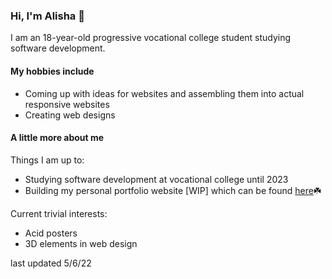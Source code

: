 ### Hi, I'm Alisha 👾

I am an 18-year-old progressive vocational college student studying software development.

#### My hobbies include
- Coming up with ideas for websites and assembling them into actual responsive websites
- Creating web designs

#### A little more about me

Things I am up to:

- Studying software development at vocational college until 2023
- Building my personal portfolio website [WIP] which can be found <a href="https://alishasoedamah.github.io/">here</a>☘️

Current trivial interests:

- Acid posters
- 3D elements in web design

last updated 5/6/22
